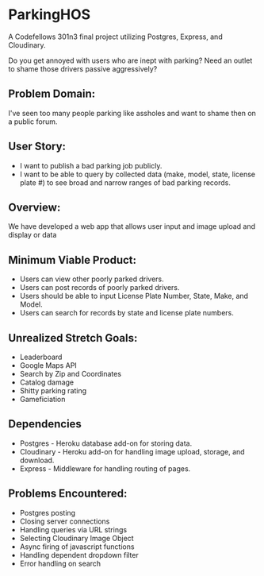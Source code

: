 # ParkingHOS

A Codefellows 301n3 final project utilizing Postgres, Express, and Cloudinary.

Do you get annoyed with users who are inept with parking?  Need an outlet to shame those drivers passive aggressively?

## Problem Domain: 
I've seen too many people parking like assholes and want to shame then on a public forum.

## User Story: 
- I want to publish a bad parking job publicly. 
- I want to be able to query by collected data (make, model, state, license plate #) to see broad and narrow ranges of bad parking records.

## Overview:
We have developed a web app that allows user input and image upload and display or data

## Minimum Viable Product:
- Users can view other poorly parked drivers.
- Users can post records of poorly parked drivers.
- Users should be able to input License Plate Number, State, Make, and Model.
- Users can search for records by state and license plate numbers.

## Unrealized Stretch Goals:
- Leaderboard
- Google Maps API
- Search by Zip and Coordinates
- Catalog damage
- Shitty parking rating
- Gameficiation

## Dependencies
- Postgres - Heroku database add-on for storing data.
- Cloudinary - Heroku add-on for handling image upload, storage, and download.
- Express - Middleware for handling routing of pages.

## Problems Encountered:
- Postgres posting
- Closing server connections
- Handling queries via URL strings
- Selecting Cloudinary Image Object
- Async firing of javascript functions
- Handling dependent dropdown filter
- Error handling on search




